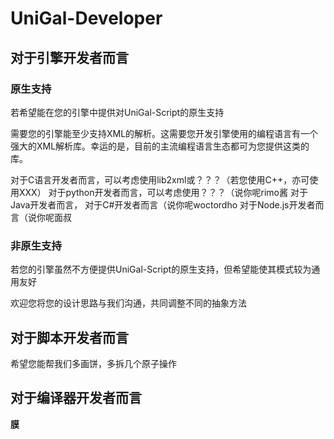 # UniGal-Developer

## 对于引擎开发者而言

### 原生支持

若希望能在您的引擎中提供对UniGal-Script的原生支持

需要您的引擎能至少支持XML的解析。这需要您开发引擎使用的编程语言有一个强大的XML解析库。幸运的是，目前的主流编程语言生态都可为您提供这类的库。

对于C语言开发者而言，可以考虑使用lib2xml或？？？（若您使用C++，亦可使用XXX）
对于python开发者而言，可以考虑使用？？？（说你呢rimo酱
对于Java开发者而言，
对于C#开发者而言（说你呢woctordho
对于Node.js开发者而言（说你呢面叔

### 非原生支持

若您的引擎虽然不方便提供UniGal-Script的原生支持，但希望能使其模式较为通用友好

欢迎您将您的设计思路与我们沟通，共同调整不同的抽象方法

## 对于脚本开发者而言

希望您能帮我们多画饼，多拆几个原子操作

## 对于编译器开发者而言

**膜**